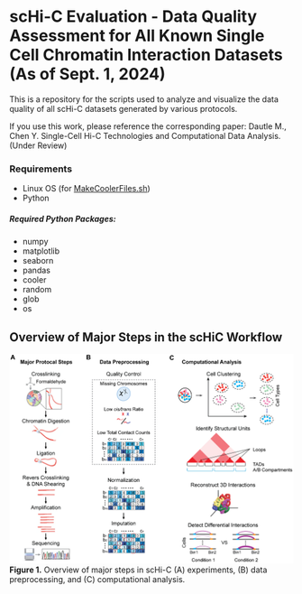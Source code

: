 # scHi-C Evaluation - Data Quality Assessment for All Known Single Cell Chromatin Interaction Datasets (As of Sept. 1, 2024)
This is a repository for the scripts used to analyze and visualize the data quality of all scHi-C datasets generated by various protocols. 

If you use this work, please reference the corresponding paper: 
Dautle M., Chen Y. Single-Cell Hi-C Technologies and Computational Data Analysis. (Under Review)

### Requirements 
- Linux OS (for [MakeCoolerFiles.sh](./FigureGenerationScripts/Figure5/MakeCoolerFiles.sh))
- Python

##### Required Python Packages:
- numpy
- matplotlib
- seaborn
- pandas
- cooler 
- random
- glob
- os




## Overview of Major Steps in the scHiC Workflow
![](./FigureGenerationScripts/Fig1_scHiC_Workflow.png)
__Figure 1.__ Overview of major steps in scHi-C (A) experiments, (B) data preprocessing, and (C) computational analysis.
